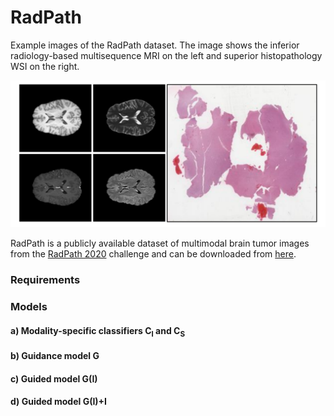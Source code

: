 # RadPath

Example images of the RadPath dataset. The image shows the inferior radiology-based multisequence MRI on the left and superior histopathology WSI on the right.

![](./img_radpath.png)

RadPath is a publicly available dataset of multimodal brain tumor images from the [RadPath 2020](https://miccai.westus2.cloudapp.azure.com/competitions/1) challenge and can be downloaded from [here](http://miccai2020-data.eastus.cloudapp.azure.com/).

### Requirements

### Models

#### a) Modality-specific classifiers C<sub>I</sub> and C<sub>S</sub>

#### b) Guidance model G

#### c) Guided model G(I)

#### d) Guided model G(I)+I
